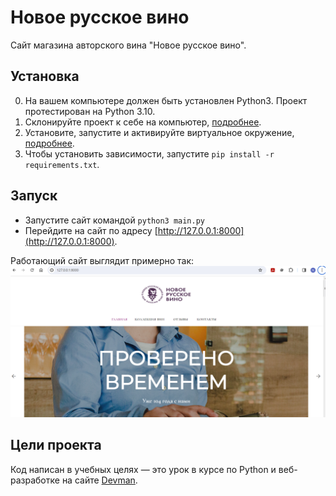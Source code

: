 # Новое русское вино

Сайт магазина авторского вина "Новое русское вино".

## Установка

0. На вашем компьютере должен быть установлен Python3. Проект протестирован на Python 3.10.
1. Склонируйте проект к себе на компьютер, [подробнее](https://docs.github.com/en/repositories/creating-and-managing-repositories/cloning-a-repository).
2. Установите, запустите и активируйте виртуальное окружение, [подробнее](https://docs.python-guide.org/dev/virtualenvs/).
3. Чтобы установить зависимости, запустите ```pip install -r requirements.txt```.


## Запуск

- Запустите сайт командой `python3 main.py`
- Перейдите на сайт по адресу [http://127.0.0.1:8000](http://127.0.0.1:8000).

Работающий сайт выглядит примерно так:
![img.png](img.png)

## Цели проекта

Код написан в учебных целях — это урок в курсе по Python и веб-разработке на сайте [Devman](https://dvmn.org).
